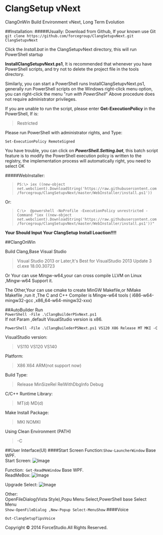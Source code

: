 ClangSetup vNext
===
ClangOnWin Build Environment vNext, Long Term Evolution <br>

##Installation:
#####Usually:
Download from Github, If your known use Git<br>
```git clone https://github.com/forcegroup/ClangSetupvNext.git ClangSetupvNext ```

Click the *Install.bat* in the ClangSetupvNext directory, this will run PowerShell startup

**InstallClangSetupvNext.ps1**, It is recommended that whenever you have PowerShell scripts, and try not to delete the project file in the tools directory.

Similarly, you can start a PowerShell runs InstallClangSetupvNext.ps1, generally run PowerShell scripts on the Windows right-click menu option, you can right-click the menu "*run with PowerShell*"
Above procedure does not require administrator privileges.

If you are unable to run the script, please enter **Get-ExecutionPolicy** in the PowerShell,
If is: 
> Restricted 

Please run PowerShell with administrator rights, and Type: 

    Set-ExecutionPolicy RemoteSigned

You have trouble, you can click on ***PowerShell.Setting.bat***, this batch script feature is to modify the PowerShell execution policy is written to the registry, the implementation process will automatically right, you need to select OK

#####WebInstaller:

>```PS:\> iex ((new-object net.webclient).DownloadString('https://raw.githubusercontent.com/forcegroup/ClangSetupvNext/master/WebInstaller/install.ps1'))```

Or:
>```C:\>  @powershell -NoProfile -ExecutionPolicy unrestricted -Command "iex ((new-object net.webclient).DownloadString('https://raw.githubusercontent.com/forcegroup/ClangSetupvNext/master/WebInstaller/install.ps1'))" ```

**Your Should Input Your ClangSetup Install Loaction!!!!**


##ClangOnWin 

Build Clang,Base Visual Studio
>Visual Studio 2013 or Later,It's Best for VisualStudio 2013 Update 3<br>
>cl.exe 18.00.30723

Or Your can use Mingw-w64,your can cross compile LLVM on Linux ,Mingw-w64 Support it.

The Other,Your can use cmake to create MinGW Makefile,or NMake Makefile ,run it ,The C and C++ Compiler is Mingw-w64 tools ( i686-w64-mingw32-gcc ,x86_64-w64-mingw32-xxx)





##AutoBuilder
Run<br>
```PowerShell -File .\ClangBuilderPSvNext.ps1 ```<br>
If not Param ,default VisualStudio version is x86.<br>

```PowerShell -File .\ClangBuilederPSNext.ps1 VS120 X86 Release MT MKI -C ```

VisualStudio version:
>VS110 VS120 VS140

Platform:
>X86 X64 ARM(not support now)

Build Type:
>Release MinSizeRel RelWithDbgInfo Debug

C/C++ Runtime Library:
>MT(d) MD(d)

Make Install Package:
> MKI NOMKI

Using Clean Environment (PATH)
> -C


##User Interface(UI)
####Start Screen
Function:```Show-LauncherWindow``` Base WPF.<br>
Start Screen:
![Image](https://raw.githubusercontent.com/forcegroup/ClangSetupvNext/master/Images/StartWindow.jpg)

Function:``` Get-ReadMeWindow``` Base WPF.<br>
ReadMeBox:
![Image](https://raw.githubusercontent.com/forcegroup/ClangSetupvNext/master/Images/ReadMeWindow.jpg)

Upgrade Select:
![Image](https://raw.githubusercontent.com/forcegroup/ClangSetupvNext/master/Images/UpdateSelect.jpg)

Other:<br>
OpenFileDialog(Vista Style),Popu Menu Select,PowerShell base Select Menu <br>
```Show-OpenFileDialog ,New-Popup Select-MenuShow```
####Voice

``` Out-ClangSetupTipsVoice ``` 


Copyright © 2014 ForceStudio.All Rights Reserved.
